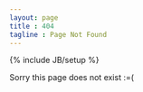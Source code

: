 ```yaml
---
layout: page
title : 404
tagline : Page Not Found
---
```

{% include JB/setup %}

Sorry this page does not exist :=(
